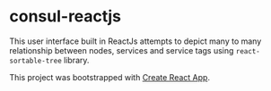 # consul-reactjs
This user interface built in ReactJs attempts to depict many to many relationship between nodes, services and service tags using `react-sortable-tree` library.

This project was bootstrapped with [Create React App](https://github.com/facebook/create-react-app).
